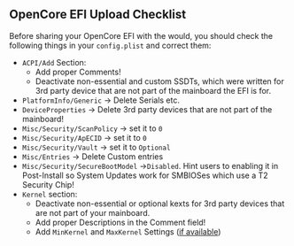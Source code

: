 ## OpenCore EFI Upload Checklist

Before sharing your OpenCore EFI with the would, you should check the following things in your `config.plist` and correct them: 

- `ACPI/Add` Section: 
	- Add proper Comments!
	- Deactivate non-essential and custom SSDTs, which were written for 3rd party device that are not part of the mainboard the EFI is for.
- `PlatformInfo/Generic` &rarr; Delete Serials etc.
- `DeviceProperties` &rarr; Delete 3rd party devices that are not part of the mainboard!
- `Misc/Security/ScanPolicy` &rarr; set it to `0`
- `Misc/Security/ApECID` &rarr; set it to `0`
- `Misc/Security/Vault` &rarr; set it to `Optional`
- `Misc/Entries` &rarr; Delete Custom entries 
- `Misc/Security/SecureBootModel` &rarr;`Disabled`. Hint users to enabling it in Post-Install so System Updates work for SMBIOSes which use a T2 Security Chip!
- `Kernel` section:
	- Deactivate non-essential or optional kexts for 3rd party devices that are not part of your mainboard.
	- Add proper Descriptions in the Comment field!
	- Add `MinKernel` and `MaxKernel` Settings ([if available](https://github.com/acidanthera/OpenCorePkg/blob/master/Docs/Kexts.md)) 
